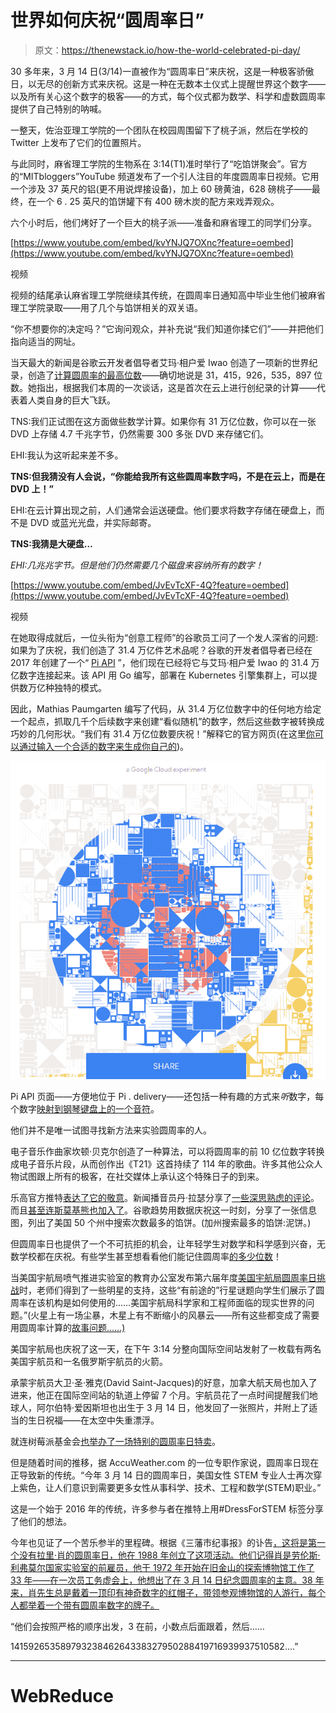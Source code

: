 # 世界如何庆祝“圆周率日”

> 原文：<https://thenewstack.io/how-the-world-celebrated-pi-day/>

30 多年来，3 月 14 日(3/14)一直被作为“圆周率日”来庆祝，这是一种极客骄傲日，以无尽的创新方式来庆祝。这是一种在无数本土仪式上提醒世界这个数字——以及所有关心这个数字的极客——的方式，每个仪式都为数学、科学和虚数圆周率提供了自己特别的呐喊。

一整天，佐治亚理工学院的一个团队在校园周围留下了桃子派，然后在学校的 Twitter 上发布了它们的位置照片。

与此同时，麻省理工学院的生物系在 3:14(T1)准时举行了“吃馅饼聚会”。官方的“MITbloggers”YouTube 频道发布了一个引人注目的年度圆周率日视频。它用一个涉及 37 英尺的铝(更不用说焊接设备)，加上 60 磅黄油，628 磅桃子——最终，在一个 6 . 25 英尺的馅饼罐下有 400 磅木炭的配方来戏弄观众。

六个小时后，他们烤好了一个巨大的桃子派——准备和麻省理工的同学们分享。

[https://www.youtube.com/embed/kvYNJQ7OXnc?feature=oembed](https://www.youtube.com/embed/kvYNJQ7OXnc?feature=oembed)

视频

视频的结尾承认麻省理工学院继续其传统，在圆周率日通知高中毕业生他们被麻省理工学院录取——用了几个与馅饼相关的双关语。

“你不想要你的决定吗？”它询问观众，并补充说“我们知道你揉它们”——并把他们指向适当的网址。

当天最大的新闻是谷歌云开发者倡导者艾玛·相户爱 Iwao 创造了一项新的世界纪录，创造了[计算圆周率的最高位数](/google-clouds-haruka-iwao-sets-a-new-record-for-calculating-pi/)——确切地说是 31，415，926，535，897 位数。她指出，根据我们本周的一次谈话，这是首次在云上进行创纪录的计算——代表着人类自身的巨大飞跃。

TNS:我们正试图在这方面做些数学计算。如果你有 31 万亿位数，你可以在一张 DVD 上存储 4.7 千兆字节，仍然需要 300 多张 DVD 来存储它们。

EHI:我认为这听起来差不多。

**TNS:但我猜没有人会说，“你能给我所有这些圆周率数字吗，不是在云上，而是在 DVD 上！”**

EHI:在云计算出现之前，人们通常会运送硬盘。他们要求将数字存储在硬盘上，而不是 DVD 或蓝光光盘，并实际邮寄。

**TNS:我猜是大硬盘…**

*EHI:几兆兆字节。但是他们仍然需要几个磁盘来容纳所有的数字！*

[https://www.youtube.com/embed/JvEvTcXF-4Q?feature=oembed](https://www.youtube.com/embed/JvEvTcXF-4Q?feature=oembed)

视频

在她取得成就后，一位头衔为“创意工程师”的谷歌员工问了一个发人深省的问题:如果为了庆祝，我们创造了 31.4 万亿件艺术品呢？谷歌的开发者倡导者已经在 2017 年创建了一个“ [Pi API](http://pi.delivery) ”，他们现在已经将它与艾玛·相户爱 Iwao 的 31.4 万亿数字连接起来。该 API 用 Go 编写，部署在 Kubernetes 引擎集群上，可以提供数万亿种独特的模式。

因此，Mathias Paumgarten 编写了代码，从 31.4 万亿位数字中的任何地方给定一个起点，抓取几千个后续数字来创建“看似随机”的数字，然后这些数字被转换成巧妙的几何形状。“我们有 31.4 万亿位数要庆祝！”解释它的官方网页(在这里[你可以通过输入一个合适的数字来生成你自己的](https://showcase.withgoogle.com/experiment/pi/generate/))。

![](img/0008a140fe1ac1a16c57697fbfa5e23e.png)

Pi API 页面——方便地位于 Pi . delivery——还包括一种有趣的方式来*听*数字，每个数字[映射到钢琴键盘上的一个音符](https://pi.delivery/#demosmusic)。

他们并不是唯一试图寻找新方法来实验圆周率的人。

电子音乐作曲家坎顿·贝克尔创造了一种算法，可以将圆周率的前 10 亿位数字转换成电子音乐片段，从而创作出《T21》这首持续了 114 年的歌曲。许多其他公众人物试图跟上所有的极客，在社交媒体上承认这个特殊日子的到来。

乐高官方推特[表达了它的敬意](https://twitter.com/LEGO_Group/status/1106277140339851265)。新闻播音员丹·拉瑟分享了[一些深思熟虑的评论](https://twitter.com/DanRather/status/1106262483856056322)。而且[甚至连斯莫基熊也加入了](https://twitter.com/smokey_bear/status/1106236492890943489)。谷歌趋势用数据庆祝这一时刻，分享了一张信息图，列出了美国 50 个州中搜索次数最多的馅饼。(加州搜索最多的馅饼:泥饼。)

但圆周率日也提供了一个不可抗拒的机会，让年轻学生对数学和科学感到兴奋，无数学校都在庆祝。有些学生甚至想看看他们能记住圆周率[的多少位数](https://twitter.com/therealmrcroatt/status/1106267216486506496)！

当美国宇航局喷气推进实验室的教育办公室发布第六届年度[美国宇航局圆周率日挑战](https://www.jpl.nasa.gov/edu/news/2019/3/8/nasa-rocket-science-its-easy-as-pi/)时，老师们得到了一些明星的支持，这些“有前途的”行星谜题向学生们展示了圆周率在该机构是如何使用的……美国宇航局科学家和工程师面临的现实世界的问题。”(火星上有一场尘暴，木星上有不断缩小的风暴云——所有这些都变成了需要用圆周率计算的[故事问题……)](https://www.jpl.nasa.gov/edu/news/2019/3/8/nasa-rocket-science-its-easy-as-pi/)

美国宇航局也庆祝了这一天，在下午 3:14 分整向国际空间站发射了一枚载有两名美国宇航员和一名俄罗斯宇航员的火箭。

承蒙宇航员大卫·圣·雅克(David Saint-Jacques)的好意，加拿大航天局也加入了进来，他正在国际空间站的轨道上停留 7 个月。宇航员花了一点时间提醒我们地球人，阿尔伯特·爱因斯坦也出生于 3 月 14 日，他发回了一张照片，并附上了适当的生日祝福——在太空中失重漂浮。

就连树莓派基金会[也举办了一场特别的圆周率日特卖](https://www.engadget.com/2019/03/14/these-raspberry-pi-products-are-all-marked-down-for-pi-day/)。

但是随着时间的推移，据 AccuWeather.com 的一位专职作家说，圆周率日现在正导致新的传统。“今年 3 月 14 日的圆周率日，美国女性 STEM 专业人士再次穿上紫色，让人们意识到需要更多女性从事科学、技术、工程和数学(STEM)职业。”

这是一个始于 2016 年的传统，许多参与者在推特上用#DressForSTEM 标签分享了他们的想法。

今年也见证了一个苦乐参半的里程碑。根据《三藩市纪事报》的讣告[，这将是第一个没有拉里·肖的圆周率日，他在 1988 年创立了这项活动。他们记得肖是劳伦斯·利弗莫尔国家实验室的前雇员，他于 1972 年开始在旧金山的探索博物馆工作了 33 年——在一次员工务虚会上，他想出了在 3 月 14 日纪念圆周率的主意。38 年来，肖先生总是戴着一顶印有神奇数字的红帽子，带领参观博物馆的人游行，每个人都举着一个带有圆周率数字的牌子。](https://www.sfgate.com/bayarea/article/Memorial-service-set-for-Pi-Day-creator-Larry-Shaw-12206726.php)

“他们会按照严格的顺序出发，3 在前，小数点后面跟着，然后……

14159265358979323846264338327950288419716939937510582….”

* * *

# WebReduce

<svg xmlns:xlink="http://www.w3.org/1999/xlink" viewBox="0 0 68 31" version="1.1"><title>Group</title> <desc>Created with Sketch.</desc></svg>